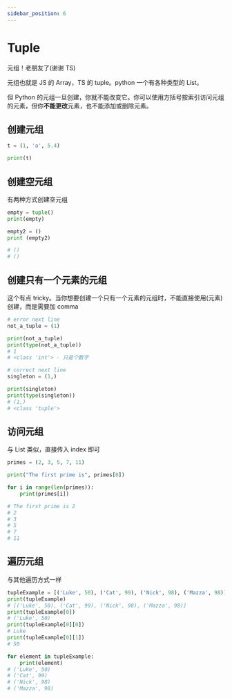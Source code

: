 ```yaml
---
sidebar_position: 6
---
```


# Tuple

元组！老朋友了(谢谢 TS)

元组也就是 JS 的 Array，TS 的 tuple。python 一个有各种类型的 List。

但 Python 的元组一旦创建，你就不能改变它。你可以使用方括号按索引访问元组的元素，但你**不能更改**元素，也不能添加或删除元素。

## 创建元组

```python
t = (1, 'a', 5.4)

print(t)
```

## 创建空元组

有两种方式创建空元组

```python
empty = tuple()
print(empty)

empty2 = ()
print (empty2)

# ()
# ()
```

## 创建只有一个元素的元组

这个有点 tricky。当你想要创建一个只有一个元素的元组时，不能直接使用(元素)创建，而是需要加 comma

```python
# error next line
not_a_tuple = (1)

print(not_a_tuple)
print(type(not_a_tuple))
# 1
# <class 'int'> - 只是个数字

# correct next line
singleton = (1,)

print(singleton)
print(type(singleton))
# (1,)
# <class 'tuple'>
```

## 访问元组

与 List 类似，直接传入 index 即可

```python
primes = (2, 3, 5, 7, 11)

print("The first prime is", primes[0])

for i in range(len(primes)):
    print(primes[i])

# The first prime is 2
# 2
# 3
# 5
# 7
# 11
```

## 遍历元组

与其他遍历方式一样

```python
tupleExample = [('Luke', 50), ('Cat', 99), ('Nick', 98), ('Mazza', 98)]
print(tupleExample)
# [('Luke', 50), ('Cat', 99), ('Nick', 98), ('Mazza', 98)]
print(tupleExample[0])
# ('Luke', 50)
print(tupleExample[0][0])
# Luke
print(tupleExample[0][1])
# 50

for element in tupleExample:
	print(element)
# ('Luke', 50)
# ('Cat', 99)
# ('Nick', 98)
# ('Mazza', 98)
```
